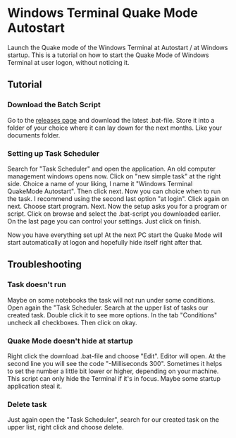 # Windows Terminal Quake Mode Autostart
Launch the Quake mode of the Windows Terminal at Autostart / at Windows startup.
This is a tutorial on how to start the Quake Mode of Windows Terminal at user logon, without noticing it.

## Tutorial

### Download the Batch Script
Go to the [releases page](https://github.com/Armin2208/Windows-Terminal-QuakeMode-Autostart/releases) and download the latest .bat-file.
Store it into a folder of your choice where it can lay down for the next months. Like your documents folder.

### Setting up Task Scheduler
Search for "Task Scheduler" and open the application. An old computer management windows opens now. Click on "new simple task" at the right side.
Choice a name of your liking, I name it "Windows Terminal QuakeMode Autostart". Then click next.
Now you can choice when to run the task. I recommend using the second last option "at login". Click again on next.
Choose start program. Next.
Now the setup asks you for a program or script. Click on browse and select the .bat-script you downloaded earlier.
On the last page you can control your settings. Just click on finish.

Now you have everything set up! At the next PC start the Quake Mode will start automatically at logon and hopefully hide itself right after that.

## Troubleshooting
### Task doesn't run
Maybe on some notebooks the task will not run under some conditions.
Open again the "Task Scheduler. Search at the upper list of tasks our created task. Double click it to see more options.
In the tab "Conditions" uncheck all checkboxes. Then click on okay.

### Quake Mode doesn't hide at startup
Right click the download .bat-file and choose "Edit". Editor will open. At the second line you will see the code "-Milliseconds 300". Sometimes it helps to set the number a little bit lower or higher, depending on your machine.
This script can only hide the Terminal if it's in focus. Maybe some startup application steal it.

### Delete task
Just again open the "Task Scheduler", search for our created task on the upper list, right click and choose delete.
